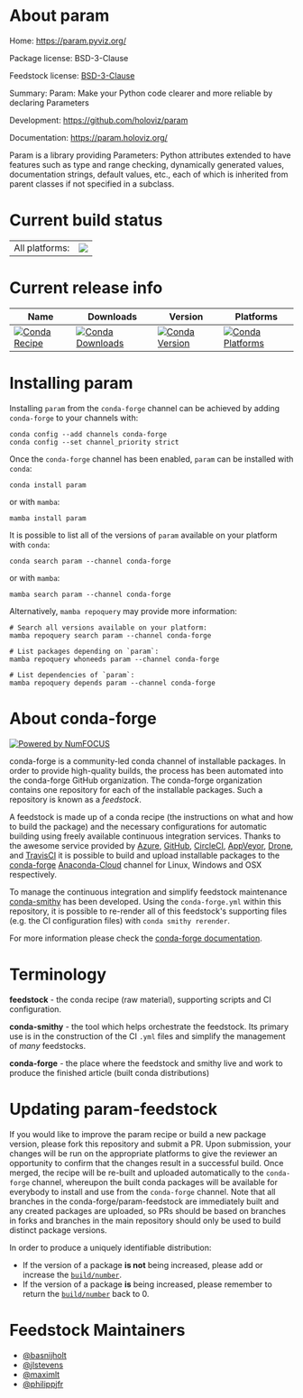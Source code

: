 About param
===========

Home: https://param.pyviz.org/

Package license: BSD-3-Clause

Feedstock license: [BSD-3-Clause](https://github.com/conda-forge/param-feedstock/blob/main/LICENSE.txt)

Summary: Param: Make your Python code clearer and more reliable by declaring Parameters

Development: https://github.com/holoviz/param

Documentation: https://param.holoviz.org/

Param is a library providing Parameters: Python attributes
extended to have features such as type and range checking,
dynamically generated values, documentation strings, default
values, etc., each of which is inherited from parent classes
if not specified in a subclass.


Current build status
====================


<table><tr><td>All platforms:</td>
    <td>
      <a href="https://dev.azure.com/conda-forge/feedstock-builds/_build/latest?definitionId=5240&branchName=main">
        <img src="https://dev.azure.com/conda-forge/feedstock-builds/_apis/build/status/param-feedstock?branchName=main">
      </a>
    </td>
  </tr>
</table>

Current release info
====================

| Name | Downloads | Version | Platforms |
| --- | --- | --- | --- |
| [![Conda Recipe](https://img.shields.io/badge/recipe-param-green.svg)](https://anaconda.org/conda-forge/param) | [![Conda Downloads](https://img.shields.io/conda/dn/conda-forge/param.svg)](https://anaconda.org/conda-forge/param) | [![Conda Version](https://img.shields.io/conda/vn/conda-forge/param.svg)](https://anaconda.org/conda-forge/param) | [![Conda Platforms](https://img.shields.io/conda/pn/conda-forge/param.svg)](https://anaconda.org/conda-forge/param) |

Installing param
================

Installing `param` from the `conda-forge` channel can be achieved by adding `conda-forge` to your channels with:

```
conda config --add channels conda-forge
conda config --set channel_priority strict
```

Once the `conda-forge` channel has been enabled, `param` can be installed with `conda`:

```
conda install param
```

or with `mamba`:

```
mamba install param
```

It is possible to list all of the versions of `param` available on your platform with `conda`:

```
conda search param --channel conda-forge
```

or with `mamba`:

```
mamba search param --channel conda-forge
```

Alternatively, `mamba repoquery` may provide more information:

```
# Search all versions available on your platform:
mamba repoquery search param --channel conda-forge

# List packages depending on `param`:
mamba repoquery whoneeds param --channel conda-forge

# List dependencies of `param`:
mamba repoquery depends param --channel conda-forge
```


About conda-forge
=================

[![Powered by
NumFOCUS](https://img.shields.io/badge/powered%20by-NumFOCUS-orange.svg?style=flat&colorA=E1523D&colorB=007D8A)](https://numfocus.org)

conda-forge is a community-led conda channel of installable packages.
In order to provide high-quality builds, the process has been automated into the
conda-forge GitHub organization. The conda-forge organization contains one repository
for each of the installable packages. Such a repository is known as a *feedstock*.

A feedstock is made up of a conda recipe (the instructions on what and how to build
the package) and the necessary configurations for automatic building using freely
available continuous integration services. Thanks to the awesome service provided by
[Azure](https://azure.microsoft.com/en-us/services/devops/), [GitHub](https://github.com/),
[CircleCI](https://circleci.com/), [AppVeyor](https://www.appveyor.com/),
[Drone](https://cloud.drone.io/welcome), and [TravisCI](https://travis-ci.com/)
it is possible to build and upload installable packages to the
[conda-forge](https://anaconda.org/conda-forge) [Anaconda-Cloud](https://anaconda.org/)
channel for Linux, Windows and OSX respectively.

To manage the continuous integration and simplify feedstock maintenance
[conda-smithy](https://github.com/conda-forge/conda-smithy) has been developed.
Using the ``conda-forge.yml`` within this repository, it is possible to re-render all of
this feedstock's supporting files (e.g. the CI configuration files) with ``conda smithy rerender``.

For more information please check the [conda-forge documentation](https://conda-forge.org/docs/).

Terminology
===========

**feedstock** - the conda recipe (raw material), supporting scripts and CI configuration.

**conda-smithy** - the tool which helps orchestrate the feedstock.
                   Its primary use is in the construction of the CI ``.yml`` files
                   and simplify the management of *many* feedstocks.

**conda-forge** - the place where the feedstock and smithy live and work to
                  produce the finished article (built conda distributions)


Updating param-feedstock
========================

If you would like to improve the param recipe or build a new
package version, please fork this repository and submit a PR. Upon submission,
your changes will be run on the appropriate platforms to give the reviewer an
opportunity to confirm that the changes result in a successful build. Once
merged, the recipe will be re-built and uploaded automatically to the
`conda-forge` channel, whereupon the built conda packages will be available for
everybody to install and use from the `conda-forge` channel.
Note that all branches in the conda-forge/param-feedstock are
immediately built and any created packages are uploaded, so PRs should be based
on branches in forks and branches in the main repository should only be used to
build distinct package versions.

In order to produce a uniquely identifiable distribution:
 * If the version of a package **is not** being increased, please add or increase
   the [``build/number``](https://docs.conda.io/projects/conda-build/en/latest/resources/define-metadata.html#build-number-and-string).
 * If the version of a package **is** being increased, please remember to return
   the [``build/number``](https://docs.conda.io/projects/conda-build/en/latest/resources/define-metadata.html#build-number-and-string)
   back to 0.

Feedstock Maintainers
=====================

* [@basnijholt](https://github.com/basnijholt/)
* [@jlstevens](https://github.com/jlstevens/)
* [@maximlt](https://github.com/maximlt/)
* [@philippjfr](https://github.com/philippjfr/)

